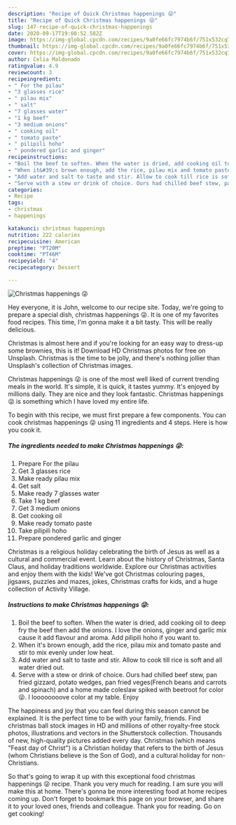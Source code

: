 ```yaml
---
description: "Recipe of Quick Christmas happenings 😜"
title: "Recipe of Quick Christmas happenings 😜"
slug: 147-recipe-of-quick-christmas-happenings
date: 2020-09-17T19:08:52.582Z
image: https://img-global.cpcdn.com/recipes/9a0fe66fc7974b6f/751x532cq70/christmas-happenings-😜-recipe-main-photo.jpg
thumbnail: https://img-global.cpcdn.com/recipes/9a0fe66fc7974b6f/751x532cq70/christmas-happenings-😜-recipe-main-photo.jpg
cover: https://img-global.cpcdn.com/recipes/9a0fe66fc7974b6f/751x532cq70/christmas-happenings-😜-recipe-main-photo.jpg
author: Celia Maldonado
ratingvalue: 4.9
reviewcount: 3
recipeingredient:
- " For the pilau"
- "3 glasses rice"
- " pilau mix"
- " salt"
- "7 glasses water"
- "1 kg beef"
- "3 medium onions"
- " cooking oil"
- " tomato paste"
- " pilipili hoho"
- " pondered garlic and ginger"
recipeinstructions:
- "Boil the beef to soften. When the water is dried, add cooking oil to deep fry the beef then add the onions. I love the onions, ginger and garlic mix cause it add flavour and aroma. Add pilipili hoho if you want to."
- "When it&#39;s brown enough, add the rice, pilau mix and tomato paste and stir to mix evenly under low heat."
- "Add water and salt to taste and stir. Allow to cook till rice is soft and all water dried out."
- "Serve with a stew or drink of choice. Ours had chilled beef stew, pan fried gizzard, potato wedges, pan fried veges(French beans and carrots and spinach) and a home made coleslaw spiked with beetroot for color😜. I loooooooove color at my table. Enjoy"
categories:
- Recipe
tags:
- christmas
- happenings

katakunci: christmas happenings 
nutrition: 222 calories
recipecuisine: American
preptime: "PT20M"
cooktime: "PT46M"
recipeyield: "4"
recipecategory: Dessert

---
```



![Christmas happenings 😜](https://img-global.cpcdn.com/recipes/9a0fe66fc7974b6f/751x532cq70/christmas-happenings-😜-recipe-main-photo.jpg)

Hey everyone, it is John, welcome to our recipe site. Today, we're going to prepare a special dish, christmas happenings 😜. It is one of my favorites food recipes. This time, I'm gonna make it a bit tasty. This will be really delicious.

Christmas is almost here and if you&#39;re looking for an easy way to dress-up some brownies, this is it! Download HD Christmas photos for free on Unsplash. Christmas is the time to be jolly, and there&#39;s nothing jollier than Unsplash&#39;s collection of Christmas images.

Christmas happenings 😜 is one of the most well liked of current trending meals in the world. It's simple, it is quick, it tastes yummy. It's enjoyed by millions daily. They are nice and they look fantastic. Christmas happenings 😜 is something which I have loved my entire life.


To begin with this recipe, we must first prepare a few components. You can cook christmas happenings 😜 using 11 ingredients and 4 steps. Here is how you cook it.

<!--inarticleads1-->

##### The ingredients needed to make Christmas happenings 😜:

1. Prepare  For the pilau
1. Get 3 glasses rice
1. Make ready  pilau mix
1. Get  salt
1. Make ready 7 glasses water
1. Take 1 kg beef
1. Get 3 medium onions
1. Get  cooking oil
1. Make ready  tomato paste
1. Take  pilipili hoho
1. Prepare  pondered garlic and ginger


Christmas is a religious holiday celebrating the birth of Jesus as well as a cultural and commercial event. Learn about the history of Christmas, Santa Claus, and holiday traditions worldwide. Explore our Christmas activities and enjoy them with the kids! We&#39;ve got Christmas colouring pages, jigsaws, puzzles and mazes, jokes, Christmas crafts for kids, and a huge collection of Activity Village. 

<!--inarticleads2-->

##### Instructions to make Christmas happenings 😜:

1. Boil the beef to soften. When the water is dried, add cooking oil to deep fry the beef then add the onions. I love the onions, ginger and garlic mix cause it add flavour and aroma. Add pilipili hoho if you want to.
1. When it&#39;s brown enough, add the rice, pilau mix and tomato paste and stir to mix evenly under low heat.
1. Add water and salt to taste and stir. Allow to cook till rice is soft and all water dried out.
1. Serve with a stew or drink of choice. Ours had chilled beef stew, pan fried gizzard, potato wedges, pan fried veges(French beans and carrots and spinach) and a home made coleslaw spiked with beetroot for color😜. I loooooooove color at my table. Enjoy


The happiness and joy that you can feel during this season cannot be explained. It is the perfect time to be with your family, friends. Find christmas ball stock images in HD and millions of other royalty-free stock photos, illustrations and vectors in the Shutterstock collection. Thousands of new, high-quality pictures added every day. Christmas (which means &#34;Feast day of Christ&#34;) is a Christian holiday that refers to the birth of Jesus (whom Christians believe is the Son of God), and a cultural holiday for non-Christians. 

So that's going to wrap it up with this exceptional food christmas happenings 😜 recipe. Thank you very much for reading. I am sure you will make this at home. There's gonna be more interesting food at home recipes coming up. Don't forget to bookmark this page on your browser, and share it to your loved ones, friends and colleague. Thank you for reading. Go on get cooking!
